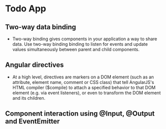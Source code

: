 # Todo App

## Two-way data binding
* Two-way binding gives components in your application a way to share data. Use two-way binding binding to listen for events and update values simultaneously between parent and child components.

## Angular directives
* At a high level, directives are markers on a DOM element (such as an attribute, element name, comment or CSS class) that tell AngularJS's HTML compiler ($compile) to attach a specified behavior to that DOM element (e.g. via event listeners), or even to transform the DOM element and its children.

##  Component interaction using @Input, @Output and EventEmitter


